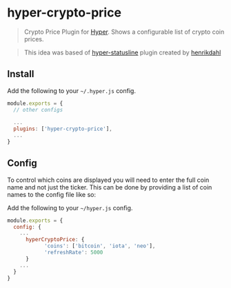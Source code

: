 # hyper-crypto-price

> Crypto Price Plugin for [Hyper](https://hyper.is). Shows a configurable list of crypto coin prices.

> This idea was based of [hyper-statusline](https://github.com/henrikdahl/hyper-statusline/) plugin created by [henrikdahl](https://github.com/henrikdahl)

## Install

Add the following to your `~/.hyper.js` config.

```javascript
module.exports = {
  // other configs
  
  ...
  plugins: ['hyper-crypto-price'],
  ...
}
```

## Config

To control which coins are displayed you will need to enter the full coin name and not just the ticker.
This can be done by providing a list of coin names to the config file like so:

Add the following to your `~/hyper.js` config.

```javascript
module.exports = {
  config: {
    ...
      hyperCryptoPrice: {
            'coins': ['bitcoin', 'iota', 'neo'],
            'refreshRate': 5000
      }
    ...
  }
}
```